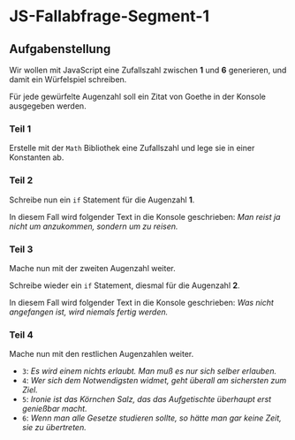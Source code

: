 # JS-Fallabfrage-Segment-1

## Aufgabenstellung
Wir wollen mit JavaScript eine Zufallszahl zwischen **1** und **6** generieren, und damit ein Würfelspiel schreiben.

Für jede gewürfelte Augenzahl soll ein Zitat von Goethe in der Konsole ausgegeben werden.

### Teil 1
Erstelle mit der `Math` Bibliothek eine Zufallszahl und lege sie in einer Konstanten ab.

### Teil 2
Schreibe nun ein `if` Statement für die Augenzahl **1**.

In diesem Fall wird folgender Text in die Konsole geschrieben: _Man reist ja nicht um anzukommen, sondern um zu reisen._

### Teil 3
Mache nun mit der zweiten Augenzahl weiter.

Schreibe wieder ein `if` Statement, diesmal für die Augenzahl **2**.

In diesem Fall wird folgender Text in die Konsole geschrieben: _Was nicht angefangen ist, wird niemals fertig werden._

### Teil 4
Mache nun mit den restlichen Augenzahlen weiter.
* `3`: _Es wird einem nichts erlaubt. Man muß es nur sich selber erlauben._ 
* `4`: _Wer sich dem Notwendigsten widmet, geht überall am sichersten zum Ziel._
* `5`: _Ironie ist das Körnchen Salz, das das Aufgetischte überhaupt erst genießbar macht._
* `6`: _Wenn man alle Gesetze studieren sollte, so hätte man gar keine Zeit, sie zu übertreten._
